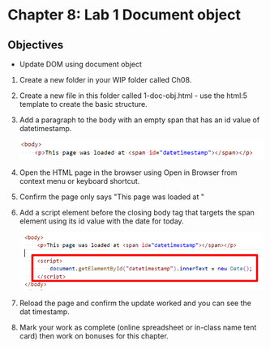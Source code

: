 # Chapter 8: Lab 1 Document object
## Objectives

* Update DOM using document object

1. Create a new folder in your WIP folder called Ch08. 

1. Create a new file in this folder called 1-doc-obj.html - use the html:5 template to create the basic structure.

1. Add a paragraph to the body with an empty span that has an id value of datetimestamp.

    ![Open in Preview mode to see image ](../screenshots/8-1-1-body-today.png)

1. Open the HTML page in the browser using Open in Browser from context menu or keyboard shortcut.

1. Confirm the page only says "This page was loaded at "

1. Add a script element before the closing body tag that targets the span element using its id value with the date for today.

    ![Open in Preview mode to see image ](../screenshots/8-1-2-update-today.png)

1. Reload the page and confirm the update worked and you can see the dat timestamp.

1. Mark your work as complete (online spreadsheet or in-class name tent card) then work on bonuses for this chapter.

